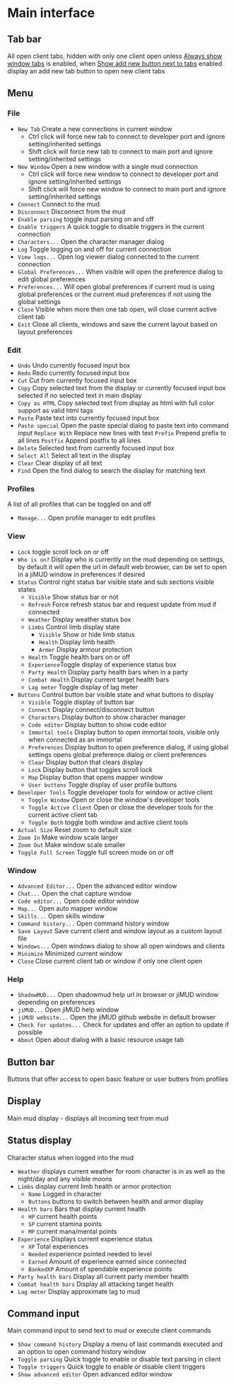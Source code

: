 # Main interface

## Tab bar

All open client tabs, hidden with only one client open unless [Always show window tabs](preferences.md#interface) is enabled,
when [Show add new button next to tabs](preferences.md#interface) enabled display an add new tab button to open new client tabs

## Menu

### File

- `New Tab` Create a new connections in current window
    - Ctrl click will force new tab to connect to developer port and ignore setting/inherited settings
    - Shift click will force new tab to connect to main port and ignore setting/inherited settings
- `New Window` Open a new window with a single mud connection
    - Ctrl click will force new window to connect to developer port and ignore setting/inherited settings
    - Shift click will force new window to connect to main port and ignore setting/inherited settings
- `Connect` Connect to the mud
- `Disconnect` Disconnect from the mud
- `Enable parsing` toggle input parsing on and off
- `Enable triggers` A quick toggle to disable triggers in the current connection
- `Characters...` Open the character manager dialog
- `Log` Toggle logging on and off for current connection
- `View logs...` Open log viewer dialog connected to the current connection
- `Global Preferences...` When visible will open the preference dialog to edit global preferences
- `Preferences...` Will open global preferences if current mud is using global preferences or the current mud preferences if not using the global settings
- `Close` Visible when more then one tab open, will close current active client tab
- `Exit` Close all clients, windows and save the current layout based on layout preferences

### Edit

- `Undo` Undo currently focused input box
- `Redo` Redo currently focused input box
- `Cut` Cut from currently focused input box
- `Copy` Copy selected text from the display or currently focused input box selected if no selected text in main display
- `Copy as HTML` Copy selected text from display as html with full color support as valid html tags
- `Paste` Paste text into currently focused input box
- `Paste special` Open the paste special dialog to paste text into command input
    `Replace With` Replace new lines with text
    `Prefix` Prepend prefix to all lines
    `Postfix` Append postfix to all lines
- `Delete` Selected text from currently focused input box
- `Select All` Select all text in the display
- `Clear` Clear display of all text
- `Find` Open the find dialog to search the display for matching text

### Profiles

A list of all profiles that can be toggled on and off

- `Manage...` Open profile manager to edit profiles

### View

- `Lock` toggle scroll lock on or off
- `Who is on?` Display who is currently on the mud depending on settings, by default it will open the url in default web browser, can be set to open in a jiMUD window in preferences if desired
- `Status` Control right status bar visible state and sub sections visible states
    - `Visible` Show status bar or not
    - `Refresh` Force refresh status bar and request update from mud if connected
    - `Weather` Display weather status box
    - `Limbs` Control limb display state
        - `Visible` Show or hide limb status
        - `Health` Display limb health
        - `Armor` Display armour protection
    - `Health` Toggle health bars on or off
    - `Experience`Toggle display of experience status box
    - `Party Health` Display party health bars when in a party
    - `Combat Health` Display current target health bars
    - `Lag meter` Toggle display of lag meter
- `Buttons` Control button bar visible state and what buttons to display
    - `Visible` Toggle display of button bar
    - `Connect` Display connect/disconnect button
    - `Characters` Display button to show character manager
    - `Code editor` Display button to show code editor
    - `Immortal tools` Display button to open immortal tools, visible only when connected as an immortal
    - `Preferences` Display button to open preference dialog, if using global settings opens global preference dialog or client preferences
    - `Clear` Display button that clears display
    - `Lock` Display button that toggles scroll lock
    - `Map` Display button that opens mapper window
    - `User buttons` Toggle display of user profile buttons
- `Developer Tools` Toggle developer tools for window or active client
    - `Toggle Window` Open or close the window's developer tools
    - `Toggle Active Client` Open or close the developer tools for the current active client tab
    - `Toggle Both` toggle both window and active client tools
- `Actual Size` Reset zoom to default size
- `Zoom In` Make window scale larger
- `Zoom Out` Make window scale smaller
- `Toggle Full Screen` Toggle full screen mode on or off

### Window

- `Advanced Editor...` Open the advanced editor window
- `Chat...` Open the chat capture window
- `Code editor...` Open code editor window
- `Map...` Open auto mapper window
- `Skills...` Open skills window
- `Command history...` Open command history window
- `Save Layout` Save current client and window layout as a custom layout file
- `Windows...` Open windows dialog to show all open windows and clients
- `Minimize` Minimized current window
- `Close` Close current client tab or window if only one client open

### Help

- `ShadowMUD...` Open shadowmud help url in browser or jiMUD window depending on preferences
- `jiMUD...` Open jiMUD help window
- `jiMUD website...` Open the jiMUD github website in default browser
- `Check for updates...` Check for updates and offer an option to update if possible
- `About` Open about dialog with a basic resource usage tab

## Button bar

Buttons that offer access to open basic feature or user butters from profiles

## Display

Main mud display - displays all incoming text from mud

## Status display

Character status when logged into the mud

- `Weather` displays current weather for room character is in as well as the night/day and any visible moons
- `Limbs` display current limb health or armor protection
    - `Name` Logged in character
    - `Buttons` buttons to switch between health and armor display
- `Health bars` Bars that display current health
    - `HP` current health points
    - `SP` current stamina points
    - `MP` current mana/mental points
- `Experience` Displays current experience status    
    - `XP` Total experiences
    - `Needed` experience pointed needed to level
    - `Earned` Amount of experience earned since connected
    - `BankedXP` Amount of spendable experience points
- `Party health bars` Display all current party member health
- `Combat health bars` Display all attacking target health
- `Lag meter` Display approximate lag to mud

## Command input

Main command input to send text to mud or execute client commands

- `Show command history` Display a menu of last commands executed and an option to open command history window
- `Toggle parsing` Quick toggle to enable or disable text parsing in client
- `Toggle triggers` Quick toggle to enable or disable client triggers
- `Show advanced editor` Open advanced editor window

    